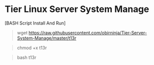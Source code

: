 # Tier Linux Server System Manage
[BASH Script Install And Run]

> wget https://raw.githubusercontent.com/obirninja/Tier-Server-System-Manage/master/t13r

> chmod +x t13r

> bash t13r
